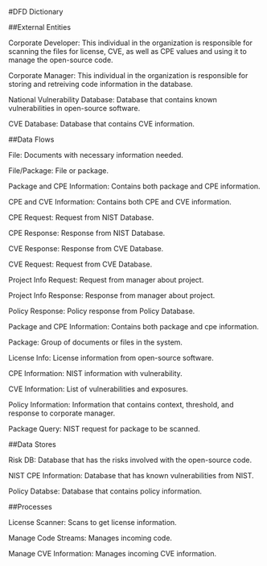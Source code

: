 #DFD Dictionary

##External Entities 

Corporate Developer: This individual in the organization is responsible for scanning the files for license, CVE, as well as CPE values and using it to manage the open-source code. 

Corporate Manager: This individual in the organization is responsible for storing and retreiving code information in the database.

National Vulnerability Database: Database that contains known vulnerabilities in open-source software.

CVE Database: Database that contains CVE information.

##Data Flows

File: Documents with necessary information needed.

File/Package: File or package.

Package and CPE Information: Contains both package and CPE information.

CPE and CVE Information: Contains both CPE and CVE information.

CPE Request: Request from NIST Database.

CPE Response: Response from NIST Database.

CVE Response: Response from CVE Database.

CVE Request: Request from CVE Database.

Project Info Request: Request from manager about project.

Project Info Response: Response from manager about project.

Policy Response: Policy response from Policy Database.

Package and CPE Information: Contains both package and cpe information.

Package: Group of documents or files in the system.

License Info: License information from open-source software.

CPE Information: NIST information with vulnerability.

CVE Information: List of vulnerabilities and exposures.

Policy Information: Information that contains context, threshold, and response to corporate manager.

Package Query: NIST request for package to be scanned.

##Data Stores

Risk DB: Database that has the risks involved with the open-source code.

NIST CPE Information: Database that has known vulnerabilities from NIST.

Policy Databse: Database that contains policy information.

##Processes

License Scanner: Scans to get license information.

Manage Code Streams: Manages incoming code.

Manage CVE Information: Manages incoming CVE information.


